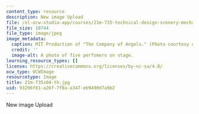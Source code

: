 ```yaml
---
content_type: resource
description: New image Upload
file: /ol-ocw-studio-app/courses/21m-735-technical-design-scenery-mechanisms-and-special-effects-spring-2004/93296f81a26f7f8aa347eb9490d7a9b2_21m-735s04-th.jpg
file_size: 10744
file_type: image/jpeg
image_metadata:
  caption: MIT Production of "The Company of Angels." (Photo courtesy of OCW.)
  credit: ''
  image-alt: A photo of five perfomers on stage.
learning_resource_types: []
license: https://creativecommons.org/licenses/by-nc-sa/4.0/
ocw_type: OCWImage
resourcetype: Image
title: 21m-735s04-th.jpg
uid: 93296f81-a26f-7f8a-a347-eb9490d7a9b2
---
```

New image Upload